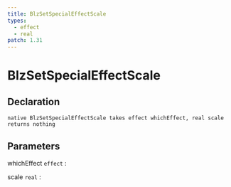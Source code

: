 ```yaml
---
title: BlzSetSpecialEffectScale
types:
  - effect
  - real
patch: 1.31
---
```


# BlzSetSpecialEffectScale

## Declaration

```jass
native BlzSetSpecialEffectScale takes effect whichEffect, real scale returns nothing
```

## Parameters
whichEffect `effect`
: 

scale `real`
: 
